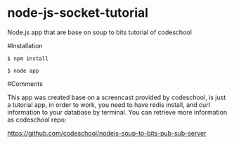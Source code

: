 # node-js-socket-tutorial
Node.js app that are base on soup to bits tutorial of codeschool

#Installation

```
$ npm install
```
```
$ node app
```

#Comments

This app was created base on a screencast provided by codeschool, is just a tutorial app, in order to work, you need to have redis install, and curl information to your database by terminal.
You can retrieve more information as codeschool repo:

https://github.com/codeschool/nodejs-soup-to-bits-pub-sub-server

